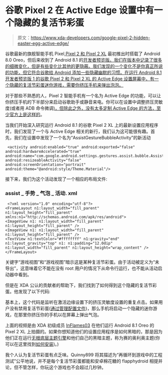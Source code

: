 # 谷歌 Pixel 2 在 Active Edge 设置中有一个隐藏的复活节彩蛋

> 原文：<https://www.xda-developers.com/google-pixel-2-hidden-easter-egg-active-edge/>

谷歌最新的旗舰智能手机 Pixel,[Pixel 2 和 Pixel 2 XL](https://www.xda-developers.com/google-pixel-2-xl-announced-price/) 最初推出时搭载了 Android 8.0 Oreo，但后来收到了 Android 8.1 的[开发者预览版。我们在版本中记录了很多](https://www.xda-developers.com/android-8-1-oreo-developer-preview-1/)[的细微变化，但是有些变化比其他的更隐蔽。我们发现的一个变化不是你真正所说的功能，但它符合谷歌给 Android 添加一些隐藏幽默的习惯。在运行 Android 8.1 开发者预览版 1 的谷歌 Pixel 2 和 Pixel 2 XL 的 Active Edge 设置屏幕中，有一个隐藏的复活节彩蛋迷你游戏，需要你挤压手机来弹出泡泡。](https://www.xda-developers.com/android-8-1-oreo-developer-preview-features/)

对于那些不熟悉的人，Pixel 2 智能手机有一个名为 Active Edge 的功能，可以让你挤压手机的下半部分来启动谷歌助手或静音来电。你可以在设置中调整挤压灵敏度(或者用 ADB 命令微调[)，但除此之外，没有太多定制 Active Edge 的方法，](https://www.xda-developers.com/customize-active-edge-squeeze-sensitivity-pixel-2/)[至少官方上是这样的](https://www.xda-developers.com/remap-active-edge-squeeze-google-pixel-2/)。

当我们开始深入研究运行 Android 8.1 的谷歌 Pixel 2 XL 上的最新设置应用程序时，我们发现了一个与 Active Edge 相关的新行，我们认为这可能很有趣。首先，我们在设置中发现了一个名为“AssistGestureBubbleActivity”的新活动

```
 <activity android:enabled="true" android:exported="false" android:hardwareAccelerated="true" android:name="com.google.android.settings.gestures.assist.bubble.AssistGestureBubbleActivity" android:resizeableActivity="false" android:screenOrientation="portrait" android:theme="@android:style/Theme.Material"/> 
```

接下来，我们为这个活动发现了一个相应的布局文件:

### assist _ 手势 _ 气泡 _ 活动. xml

```
 <?xml version="1.0" encoding="utf-8"?>
<FrameLayout n1:layout_width="fill_parent" n1:layout_height="fill_parent"
xmlns:n1="http://schemas.android.com/apk/res/android">
<ImageView n1: n1:layout_width="fill_parent" n1:layout_height="fill_parent" />
<ImageView n1: n1:layout_width="fill_parent" n1:layout_height="fill_parent" />
<TextView n1:textColor="#ffffffff" n1:gravity="end" n1:layout_gravity="top" n1: n1:padding="12.0dip" n1:layout_width="fill_parent" n1:layout_height="wrap_content" />
</FrameLayout> 
```

关键字“游戏视图”和“游戏视图”暗示这是某种复活节彩蛋。由于活动被定义为“未导出”，这意味着它不能在没有 root 用户的情况下从命令行运行，也不能从活动启动器中看到。

但是在 XDA 公认的贡献者的帮助下，我们找到了如何得到这个隐藏的复活节彩蛋。他发现了以下代码:

基本上，这个代码是监听在激活边缘设置下的挤压灵敏度设置的重复点击。如果用户没有禁用复活节彩蛋([通过管理配置文件](https://developer.android.com/reference/android/os/UserManager.html#DISALLOW_FUN))，那么手机将启动一个隐藏的迷你游戏，在那里你挤压你的手机以在屏幕上弹出气泡。

上面的视频是由 XDA 初级成员 [InFlames03](https://forum.xda-developers.com/member.php?u=7322252) 在他们运行 Android 8.1 Oreo 的 Pixel 2 XL 上拍摄的。如果你想知道他们的设置应用程序是如何黑暗的，那是因为他们正在运行[无根底层主题引擎](https://www.xda-developers.com/custom-themes-android-oreo-substratum/)和他们自己的黑暗主题，称为赛的奥利奥主题(你可以在这里找到[如何安装](https://www.xda-developers.com/install-dark-theme-android-oreo-without-root/))。)

我个人认为复活节彩蛋有点乏味。Quinny899 将其描述为“再循环到游戏中的工程测试”公平地说，并不是每个复活节彩蛋都能和安卓棉花糖的 flapphydroid 相提并论，但不管怎样，你玩这个游戏也不会超过几秒钟。